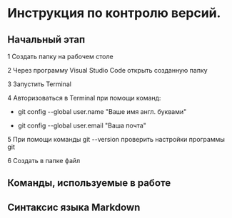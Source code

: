 # Инструкция по контролю версий.

## Начальный этап

1 Создать папку на рабочем столе

2 Через программу Visual Studio Code открыть созданную папку

3 Запустить Terminal

4 Авторизоваться в Terminal при помощи команд:

* git config --global user.name "Ваше имя англ. буквами"

* git config --global user.email "Ваша почта"

5 При помощи команды git --version проверить настройки программы git

6 Создать в папке файл



## Команды, используемые в работе

## Синтаксис языка Markdown